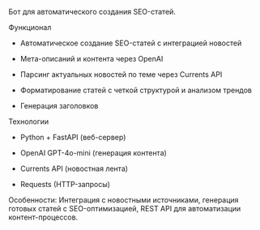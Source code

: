 Бот для автоматического создания SEO-статей.

Функционал

- Автоматическое создание SEO-статей с интеграцией новостей

- Мета-описаний и контента через OpenAI

- Парсинг актуальных новостей по теме через Currents API

- Форматирование статей с четкой структурой и анализом трендов

- Генерация заголовков

Технологии

- Python + FastAPI (веб-сервер)

- OpenAI GPT-4o-mini (генерация контента)

- Currents API (новостная лента)

- Requests (HTTP-запросы)

Особенности: Интеграция с новостными источниками, генерация готовых статей с SEO-оптимизацией, REST API для автоматизации контент-процессов.
